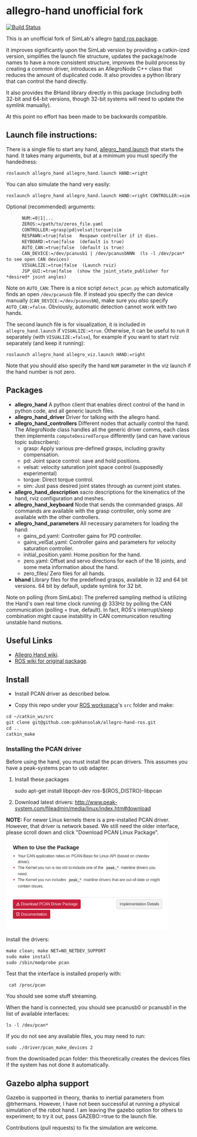 allegro-hand unofficial fork
============================
[![Build Status](https://travis-ci.org/felixduvallet/allegro-hand-ros.svg?branch=master)](https://travis-ci.org/felixduvallet/allegro-hand-ros)


This is an unofficial fork of SimLab's allegro [hand ros package][1].

[1]: https://github.com/simlabrobotics/allegro_hand_ros

It improves significantly upon the SimLab version by providing a catkin-ized
version, simplifies the launch file structure, updates the package/node names to
have a more consistent structure, improves the build process by creating a
common driver, introduces an AllegroNode C++ class that reduces the amount of
duplicated code. It also provides a python library that can control the hand
directly.

It also provides the BHand library directly in this package (including both
32-bit and 64-bit versions, though 32-bit systems will need to update the
symlink manually).

At this point no effort has been made to be backwards compatible.

Launch file instructions:
------------------------

There is a single file to start any hand,
[allegro_hand.launch](allegro_hand/launch/allegro_hand.launch)
that starts the hand. It takes many arguments, but at a minimum you must specify
the handedness:

    roslaunch allegro_hand allegro_hand.launch HAND:=right

You can also simulate the hand very easily:

    roslaunch allegro_hand allegro_hand.launch HAND:=right CONTROLLER:=sim

Optional (recommended) arguments:

          NUM:=0|1|...
          ZEROS:=/path/to/zeros_file.yaml
          CONTROLLER:=grasp|pd|velsat|torque|sim
          RESPAWN:=true|false   Respawn controller if it dies.
          KEYBOARD:=true|false  (default is true)
          AUTO_CAN:=true|false  (default is true)
          CAN_DEVICE:=/dev/pcanusb1 | /dev/pcanusbNNN  (ls -l /dev/pcan* to see open CAN devices)
          VISUALIZE:=true|false  (Launch rviz)
          JSP_GUI:=true|false  (show the joint_state_publisher for *desired* joint angles)

Note on `AUTO_CAN`: There is a nice script `detect_pcan.py` which automatically
finds an open `/dev/pcanusb` file. If instead you specify the can device
manually (`CAN_DEVICE:=/dev/pcanusbN`), make sure you *also* specify
`AUTO_CAN:=false`. Obviously, automatic detection cannot work with two hands.

The second launch file is for visualization, it is included in
`allegro_hand.launch` if `VISUALIZE:=true`. Otherwise, it can be useful to run
it separately (with `VISUALIZE:=false`), for example if you want to start rviz separately
(and keep it running):

    roslaunch allegro_hand allegro_viz.launch HAND:=right

Note that you should also specify the hand `NUM` parameter in the viz launch if
the hand number is not zero.

Packages
--------

 * **allegro_hand** A python client that enables direct control of the hand in
                    python code, and all generic launch files.
 * **allegro_hand_driver** Driver for talking with the allegro hand.
 * **allegro_hand_controllers** Different nodes that actually control the hand.
 The AllegroNode class handles all the generic driver comms, each class then
 implements `computeDesiredTorque` differently (and can have various topic
 subscribers):
   * grasp: Apply various pre-defined grasps, including gravity compensation.
   * pd: Joint space control: save and hold positions.
   * velsat: velocity saturation joint space control (supposedly experimental)
   * torque: Direct torque control.
   * sim: Just pass desired joint states through as current joint states.
 * **allegro_hand_description** xacro descriptions for the kinematics of the
     hand, rviz configuration and meshes.
 * **allegro_hand_keyboard** Node that sends the commanded grasps. All commands
     are available with the grasp controller, only some are available with the
     other controllers.
 * **allegro_hand_parameters** All necessary parameters for loading the hand:
   * gains_pd.yaml: Controller gains for PD controller.
   * gains_velSat.yaml: Controller gains and parameters for velocity saturation
           controller.
   * initial_position.yaml: Home position for the hand.
   * zero.yaml: Offset and servo directions for each of the 16 joints, and some
           meta information about the hand.
   * zero_files/ Zero files for all hands.
 * **bhand** Library files for the predefined grasps, available in 32 and 64 bit
     versions. 64 bit by default, update symlink for 32 bit.

Note on polling (from SimLabs): The preferred sampling method is utilizing the
Hand's own real time clock running @ 333Hz by polling the CAN communication
(polling = true, default). In fact, ROS's interrupt/sleep combination might
cause instability in CAN communication resulting unstable hand motions.


Useful Links
------------

 * [Allegro Hand wiki](http://www.simlab.co.kr/AllegroHand/wiki).
 * [ROS wiki for original package](http://www.ros.org/wiki/allegro_hand_ros).

## Install

* Install PCAN driver as described below.

* Copy this repo under your [ROS workspace](http://wiki.ros.org/ROS/Tutorials/InstallingandConfiguringROSEnvironment)'s `src` folder and make:
```
cd ~/catkin_ws/src
git clone git@github.com:gokhansolak/allegro-hand-ros.git
cd ..
catkin_make
```

### Installing the PCAN driver

Before using the hand, you must install the pcan drivers. This assumes you have
a peak-systems pcan to usb adapter.

1. Install these packages

    sudo apt-get install libpopt-dev ros-${ROS_DISTRO}-libpcan

2. Download latest drivers: http://www.peak-system.com/fileadmin/media/linux/index.htm#download

  **NOTE:** For newer Linux kernels there is a pre-installed PCAN driver. However, that driver is network based. We still need the older interface, please scroll down and click "Download PCAN Linux Package".

  [![Download PCAN driver](download-pcan.png)](https://youtu.be/KRsVgGfflKM?t=17)

Install the drivers:

    make clean; make NET=NO_NETDEV_SUPPORT
    sudo make install
    sudo /sbin/modprobe pcan

Test that the interface is installed properly with:

     cat /proc/pcan

You should see some stuff streaming.

When the hand is connected, you should see pcanusb0 or pcanusb1 in the list of
available interfaces:

    ls -l /dev/pcan*

If you do not see any available files, you may need to run:

    sudo ./driver/pcan_make_devices 2

from the downloaded pcan folder: this theoretically creates the devices files if
the system has not done it automatically.


Gazebo alpha support
--------------------

Gazebo is supported in theory, thanks to inertial parameters from @trhermans.
However, I have not been successful at running a physical simulation of the robot hand.
I am leaving the gazebo option for others to experiment; to try it out, pass GAZEBO:=true to the launch file.

Contributions (pull requests) to fix the simulation are welcome.
